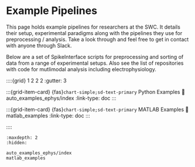 # Example Pipelines

This page holds example pipelines for researchers
at the SWC. It details their setup, experimental
paradigms along with the pipelines they
use for preprocessing / analysis. Take a look
through and feel free to get in contact with
anyone through Slack.

Below are a set of SpikeInterface scripts
for preprocessing and sorting of data
from a range of experimental setups. Also
see the list of repositories with code for
mutlimodal analysis including
electrophysiology.

::::{grid} 1 2 2 2
:gutter: 3

:::{grid-item-card} {fas}`chart-simple;sd-text-primary` Python Examples
:link: auto_examples_ephys/index
:link-type: doc
:::

:::{grid-item-card} {fas}`chart-simple;sd-text-primary` MATLAB Examples
:link: matlab_examples
:link-type: doc
:::

::::


```{toctree}
:maxdepth: 2
:hidden:

auto_examples_ephys/index
matlab_examples

```
